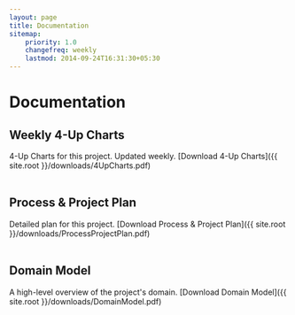 ```yaml
---
layout: page
title: Documentation
sitemap:
    priority: 1.0
    changefreq: weekly
    lastmod: 2014-09-24T16:31:30+05:30
---
```

# Documentation

## Weekly 4-Up Charts
4-Up Charts for this project. Updated weekly.
[Download 4-Up Charts]({{ site.root }}/downloads/4UpCharts.pdf)<br><br>

## Process & Project Plan
Detailed plan for this project.
[Download Process & Project Plan]({{ site.root }}/downloads/ProcessProjectPlan.pdf)<br><br>

## Domain Model
A high-level overview of the project's domain.
[Download Domain Model]({{ site.root }}/downloads/DomainModel.pdf)